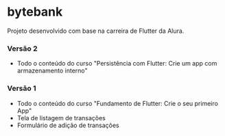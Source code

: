 # bytebank

Projeto desenvolvido com base na carreira de Flutter da Alura.


### Versão 2
- Todo o conteúdo do curso "Persistência com Flutter: Crie um app com armazenamento interno"


### Versão 1
- Todo o conteúdo do curso "Fundamento de Flutter: Crie o seu primeiro App"
- Tela de listagem de transações
- Formulário de adição de transações
